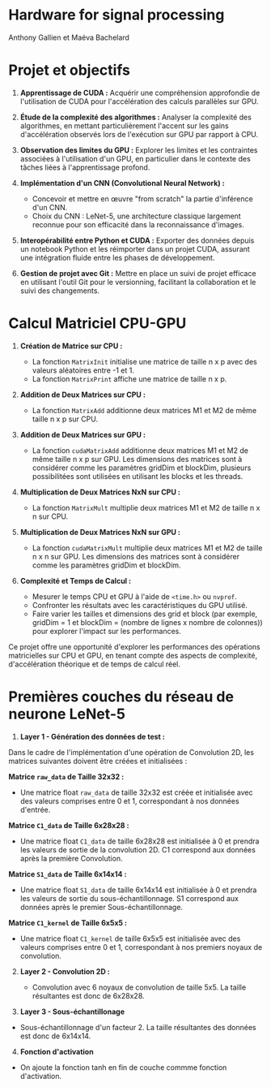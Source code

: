 # Hardware for signal processing
Anthony Gallien et Maéva Bachelard


# Projet et objectifs

1. **Apprentissage de CUDA :** Acquérir une compréhension approfondie de l'utilisation de CUDA pour l'accélération des calculs parallèles sur GPU.

2. **Étude de la complexité des algorithmes :** Analyser la complexité des algorithmes, en mettant particulièrement l'accent sur les gains d'accélération observés lors de l'exécution sur GPU par rapport à CPU.

3. **Observation des limites du GPU :** Explorer les limites et les contraintes associées à l'utilisation d'un GPU, en particulier dans le contexte des tâches liées à l'apprentissage profond.

4. **Implémentation d'un CNN (Convolutional Neural Network) :**
   - Concevoir et mettre en œuvre "from scratch" la partie d'inférence d'un CNN.
   - Choix du CNN : LeNet-5, une architecture classique largement reconnue pour son efficacité dans la reconnaissance d'images.

5. **Interopérabilité entre Python et CUDA :** Exporter des données depuis un notebook Python et les réimporter dans un projet CUDA, assurant une intégration fluide entre les phases de développement.

6. **Gestion de projet avec Git :** Mettre en place un suivi de projet efficace en utilisant l'outil Git pour le versionning, facilitant la collaboration et le suivi des changements.


# Calcul Matriciel CPU-GPU

1. **Création de Matrice sur CPU :**
   - La fonction `MatrixInit` initialise une matrice de taille n x p avec des valeurs aléatoires entre -1 et 1.
   - La fonction `MatrixPrint` affiche une matrice de taille n x p.
   
2. **Addition de Deux Matrices sur CPU :**
   - La fonction `MatrixAdd` additionne deux matrices M1 et M2 de même taille n x p sur CPU.

3. **Addition de Deux Matrices sur GPU :**
   - La fonction `cudaMatrixAdd` additionne deux matrices M1 et M2 de même taille n x p sur GPU. Les dimensions des matrices sont à considérer comme les paramètres gridDim et blockDim, plusieurs possibilitées sont utilisées en utilisant les blocks et les threads.

4. **Multiplication de Deux Matrices NxN sur CPU :**
   - La fonction `MatrixMult` multiplie deux matrices M1 et M2 de taille n x n sur CPU.

5. **Multiplication de Deux Matrices NxN sur GPU :**
   - La fonction `cudaMatrixMult` multiplie deux matrices M1 et M2 de taille n x n sur GPU. Les dimensions des matrices sont à considérer comme les paramètres gridDim et blockDim.

6. **Complexité et Temps de Calcul :**
   - Mesurer le temps CPU et GPU à l'aide de `<time.h>` ou `nvprof`.
   - Confronter les résultats avec les caractéristiques du GPU utilisé.
   - Faire varier les tailles et dimensions des grid et block (par exemple, gridDim = 1 et blockDim = (nombre de lignes x nombre de colonnes)) pour explorer l'impact sur les performances.

Ce projet offre une opportunité d'explorer les performances des opérations matricielles sur CPU et GPU, en tenant compte des aspects de complexité, d'accélération théorique et de temps de calcul réel.


# Premières couches du réseau de neurone LeNet-5

1. **Layer 1 - Génération des données de test :**

Dans le cadre de l'implémentation d'une opération de Convolution 2D, les matrices suivantes doivent être créées et initialisées :

**Matrice `raw_data` de Taille 32x32 :**
   - Une matrice float `raw_data` de taille 32x32 est créée et initialisée avec des valeurs comprises entre 0 et 1, correspondant à nos données d'entrée.

**Matrice `C1_data` de Taille 6x28x28 :**
   - Une matrice float `C1_data` de taille 6x28x28 est initialisée à 0 et prendra les valeurs de sortie de la convolution 2D. C1 correspond aux données après la première Convolution.

**Matrice `S1_data` de Taille 6x14x14 :**
   - Une matrice float `S1_data` de taille 6x14x14 est initialisée à 0 et prendra les valeurs de sortie du sous-échantillonnage. S1 correspond aux données après le premier Sous-échantillonnage.

**Matrice `C1_kernel` de Taille 6x5x5 :**
   - Une matrice float `C1_kernel` de taille 6x5x5 est initialisée avec des valeurs comprises entre 0 et 1, correspondant à nos premiers noyaux de convolution.

2. **Layer 2 - Convolution 2D :**
   - Convolution avec 6 noyaux de convolution de taille 5x5. La taille résultantes est donc de 6x28x28.

3. **Layer 3 - Sous-échantillonage**
- Sous-échantillonnage d'un facteur 2. La taille résultantes des données est donc de 6x14x14.

4. **Fonction d'activation**
- On ajoute la fonction tanh en fin de couche commme fonction d'activation.
